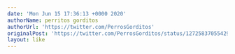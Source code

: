 ```yaml
---
date: 'Mon Jun 15 17:36:13 +0000 2020'
authorName: perritos gorditos
authorUrl: 'https://twitter.com/PerrosGorditos'
originalPost: 'https://twitter.com/PerrosGorditos/status/1272583705542918157'
layout: like
---
```

